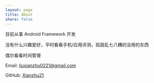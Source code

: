 ```yaml
---
layout: page
title: About
share: false
---
```



目前从事 Android Framework 开发

没有什么兴趣爱好，平时看看手机/应用评测，捣鼓乱七八糟的没用的东西

偶尔看看时间管理



Email: liuxianzhu0221@gmail.com

GitHub: [Xianzhu21](https://github.com/xianzhu21)